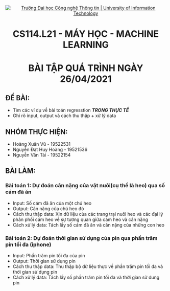 <!-- Banner -->
<p align="center">
  <a href="https://www.uit.edu.vn/" title="Trường Đại học Công nghệ Thông tin" style="border: none;">
    <img src="https://i.imgur.com/WmMnSRt.png" alt="Trường Đại học Công nghệ Thông tin | University of Information Technology">
  </a>
</p>

<!-- Title -->
<h1 align="center"><b>CS114.L21 - MÁY HỌC - MACHINE LEARNING</b></h1>
<h1 align="center"><b>BÀI TẬP QUÁ TRÌNH NGÀY 26/04/2021</b></h1>

## ĐỀ BÀI:
- Tìm các ví dụ về bài toán regresstion ***TRONG THỰC TẾ***
- Ghi rõ input, output và cách thu thập + xử lý data

## NHÓM THỰC HIỆN:
- Hoàng Xuân Vũ - 19522531
- Nguyễn Đạt Huy Hoàng - 19521536
- Nguyễn Văn Tài - 19522154


## BÀI LÀM:

### Bài toán 1: Dự đoán cân nặng của vật nuôi(cụ thể là heo) qua số cám đã ăn
- Input: Số cám đã ăn của một chú heo
- Output: Cân nặng của chú heo đó
- Cách thu thập data: Xin dữ liệu của các trang trại nuôi heo và các đại lý phân phối cám heo về sự tương quan giữa cám heo và cân nặng
- Cách xử lý data: Tách lấy số cám đã ăn và cân nặng của những con heo

### Bài toán 2: Dự đoán thời gian sử dụng của pin qua phần trăm pin tối đa (iphone)
- Input: Phần trăm pin tối đa của pin
- Output: Thời gian sử dụng pin
- Cách thu thập data: Thu thập bộ dữ liệu thực về phần trăm pin tối đa và thời gian sử dụng pin
- Cách xử lý data: Tách lấy số phần trăm pin tối đa và thời gian sử dung pin 
